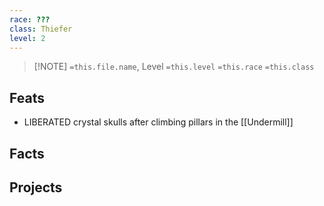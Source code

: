 ```yaml
---
race: ???
class: Thiefer
level: 2
---
```





> [!NOTE] `=this.file.name`, Level `=this.level` `=this.race` `=this.class`


## Feats
- LIBERATED crystal skulls after climbing pillars in the [[Undermill]]

## Facts

## Projects


